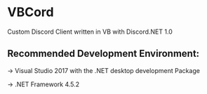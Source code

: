 # VBCord
Custom Discord Client written in VB with Discord.NET 1.0

## Recommended Development Environment:
-> Visual Studio 2017 with the .NET desktop development Package

-> .NET Framework 4.5.2